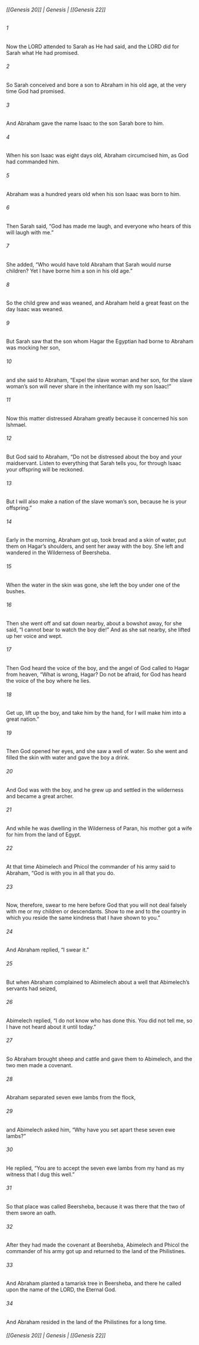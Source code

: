 ###### [[Genesis 20]] | Genesis | [[Genesis 22]]

###### 1
Now the LORD attended to Sarah as He had said, and the LORD did for Sarah what He had promised.
###### 2
So Sarah conceived and bore a son to Abraham in his old age, at the very time God had promised.
###### 3
And Abraham gave the name Isaac to the son Sarah bore to him.
###### 4
When his son Isaac was eight days old, Abraham circumcised him, as God had commanded him.
###### 5
Abraham was a hundred years old when his son Isaac was born to him.
###### 6
Then Sarah said, “God has made me laugh, and everyone who hears of this will laugh with me.”
###### 7
She added, “Who would have told Abraham that Sarah would nurse children? Yet I have borne him a son in his old age.”
###### 8
So the child grew and was weaned, and Abraham held a great feast on the day Isaac was weaned.
###### 9
But Sarah saw that the son whom Hagar the Egyptian had borne to Abraham was mocking her son,
###### 10
and she said to Abraham, “Expel the slave woman and her son, for the slave woman’s son will never share in the inheritance with my son Isaac!”
###### 11
Now this matter distressed Abraham greatly because it concerned his son Ishmael.
###### 12
But God said to Abraham, “Do not be distressed about the boy and your maidservant. Listen to everything that Sarah tells you, for through Isaac your offspring will be reckoned.
###### 13
But I will also make a nation of the slave woman’s son, because he is your offspring.”
###### 14
Early in the morning, Abraham got up, took bread and a skin of water, put them on Hagar’s shoulders, and sent her away with the boy. She left and wandered in the Wilderness of Beersheba.
###### 15
When the water in the skin was gone, she left the boy under one of the bushes.
###### 16
Then she went off and sat down nearby, about a bowshot away, for she said, “I cannot bear to watch the boy die!” And as she sat nearby, she lifted up her voice and wept.
###### 17
Then God heard the voice of the boy, and the angel of God called to Hagar from heaven, “What is wrong, Hagar? Do not be afraid, for God has heard the voice of the boy where he lies.
###### 18
Get up, lift up the boy, and take him by the hand, for I will make him into a great nation.”
###### 19
Then God opened her eyes, and she saw a well of water. So she went and filled the skin with water and gave the boy a drink.
###### 20
And God was with the boy, and he grew up and settled in the wilderness and became a great archer.
###### 21
And while he was dwelling in the Wilderness of Paran, his mother got a wife for him from the land of Egypt.
###### 22
At that time Abimelech and Phicol the commander of his army said to Abraham, “God is with you in all that you do.
###### 23
Now, therefore, swear to me here before God that you will not deal falsely with me or my children or descendants. Show to me and to the country in which you reside the same kindness that I have shown to you.”
###### 24
And Abraham replied, “I swear it.”
###### 25
But when Abraham complained to Abimelech about a well that Abimelech’s servants had seized,
###### 26
Abimelech replied, “I do not know who has done this. You did not tell me, so I have not heard about it until today.”
###### 27
So Abraham brought sheep and cattle and gave them to Abimelech, and the two men made a covenant.
###### 28
Abraham separated seven ewe lambs from the flock,
###### 29
and Abimelech asked him, “Why have you set apart these seven ewe lambs?”
###### 30
He replied, “You are to accept the seven ewe lambs from my hand as my witness that I dug this well.”
###### 31
So that place was called Beersheba, because it was there that the two of them swore an oath.
###### 32
After they had made the covenant at Beersheba, Abimelech and Phicol the commander of his army got up and returned to the land of the Philistines.
###### 33
And Abraham planted a tamarisk tree in Beersheba, and there he called upon the name of the LORD, the Eternal God.
###### 34
And Abraham resided in the land of the Philistines for a long time.

###### [[Genesis 20]] | Genesis | [[Genesis 22]]
